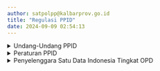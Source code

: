```yaml
---
author: satpolpp@kalbarprov.go.id
title: "Regulasi PPID"
date: 2024-09-09 02:54:13
---
```


<!-- <p><a href="https://satpolpp.kalbarprov.go.id/regulasi-ppid/penyelenggara-satu-data-indonesia-tingkat-opd">Penyelenggara Satu Data Indonesia Tingkat OPD</a></p> -->



<details>
<summary>Undang-Undang PPID</summary>
<p style="margin-bottom: 0.3rem;"><a href="https://drive.google.com/file/d/1DX6uQJjdQQMvw2hSGHei4vM--XRxYQsT/view">Undang-Undang Nomor 14 Tahun 2008 tentang Keterbukaan Informasi Publik</a></p>
<p style="margin-bottom: 0.3rem;"><a href="https://drive.google.com/file/d/12-th1MRiYd9r0ppLb3peZj9amdweZ6Mw/view">Undang-Undang Nomor 25 Tahun 2009 tentang Pelayanan Publik</a></p>
</details>


<details>
<summary>Peraturan PPID</summary>
<p style="margin-bottom: 0.3rem;"><a href="https://drive.google.com/file/d/1JN23k8WmLVCb1A0zVEeSnI3QcB2xnjhW/view">1. Peraturan Mendagri Nomor 35 Tahun 2010 tentang Pedoman Pengelolaan Pelayanan Informsi dan Dokumentasi</a></p>

<p style="margin-bottom: 0.3rem;"><a href="https://drive.google.com/file/d/1cd1VaFpJhgZMO-bEw1_TnM24pil8y0hA/view">2. Peraturan Mendagri Nomor 3 Tahun 2017 tentang Pedoman pengelolaan Pelayanan Informasi dan Dokumentasi Kementerian Dalam Negeri dan Pemerintahan Daerah</a></p>

<p style="margin-bottom: 0.3rem;"><a href="https://drive.google.com/file/d/1Dz6LAy2PdX-_5eXN-4Jd9jWVgmpNHeDa/view">3. Peraturan Komisi Informasi Nomor 1 Tahun 2018 tentang Standar Layanan Informasi Publik Desa</a></p>

<p style="margin-bottom: 0.3rem;"><a href="https://drive.google.com/file/d/1b-wwPRQUm6izALCxICiuWbGdnM2N9JPf/view">4. Peraturan Komisi Informasi Nomor 1 Tahun 2021 tentang Standar Layanan Informasi Publik</a></p>

<p style="margin-bottom: 0.3rem;"><a href="https://drive.google.com/file/d/1hm-L7US_pcThXTByVgy7ewifEFqVIFq_/view">5. Keputusan Gubernur Nomor 7 Tahun 2020 tentang Pembentukan Pengelola Layanan Informasi dan Dokumentasi di Lingkungan Pemerintah Provinsi Kalimantan Barat</a></p>

<p style="margin-bottom: 0.3rem;"><a href="https://drive.google.com/file/d/1AoOAOA1uKQB_8LHkxHtK9jwBrbAcYKwY/view">6. Peraturan Komisi Informasi Nomor 1 Tahun 2013 tentang Prosedur Penyelesaian Sengketa Informasi Publik</a></p>

<p style="margin-bottom: 0.3rem;"><a href="https://drive.google.com/file/d/1QtqmCP75CikZKt6n-Gz1r0IfIcRA1R6o/view">7. Peraturan Komisi Informasi Nomor 1 Tahun 2010 tentang Standar Layanan Informasi Publik</a></p>

<p style="margin-bottom: 0.3rem;"><a href="https://drive.google.com/file/d/1Pza5BCO4Jyh8vVbg-Gk_TvQnpQJCKqhR/view">8. Peraturan Pemerintah No 61 Tahun 2010 tentang Pelaksanaan UU No 14 Tahun 2008</a></p>

</details>


<details>
<summary>Penyelenggara Satu Data Indonesia Tingkat OPD</summary>

<p style="margin-bottom: 0.3rem;"><a href="/file/RaTadhQecXzVM8ilzxuf.pdf">SK Penyelenggara Satu Data Indonesia Tingkat OPD</a></p>

<p style="margin-bottom: 0.3rem;"><a href="/file/uafEZS5Vss58MmSsk169.pdf">SK Walidata Pendukung Portal Satu Data Indonesia</a></p>

<p style="margin-bottom: 0.3rem;"><a href="/file/CJrhxaf3msudvM8jZbq1.pdf">SK PPID Satuan Polisi Pamong Praja Prov. Kalbar Tahun 2024</a></p>

<p style="margin-bottom: 0.3rem;"><a href="/file/huAXl6ZkuEsPTZWYFhCB.pdf">SK Maklumat Pelayanan</a></p>

<p style="margin-bottom: 0.3rem;"><a href="/file/7WkDnSvysV8MIFH8i4z8.pdf">SK Penetapan Strategi dan Metode Pembinaan</a></p>


</details>

